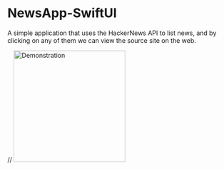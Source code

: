# NewsApp-SwiftUI

A simple application that uses the HackerNews API to list news, and by clicking on any of them we can view the source site on the web.

// <img src="" alt="Demonstration" width="250"/>
